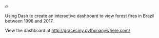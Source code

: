 :fire:

Using Dash to create an interactive dashboard to view forest fires in Brazil between 1998 and 2017.

View the dashboard at http://gracecmy.pythonanywhere.com/
